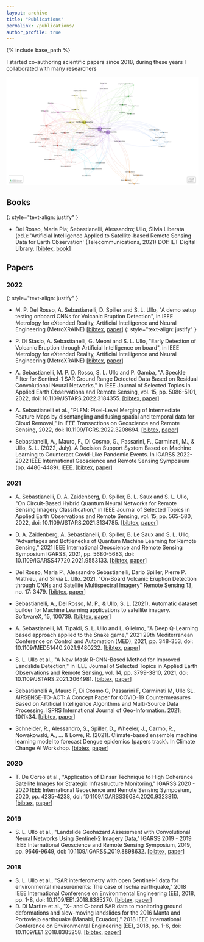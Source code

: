 ```yaml
---
layout: archive
title: "Publications"
permalink: /publications/
author_profile: true
---
```


{% include base_path %}


I started co-authoring scientific papers since 2018, during these years I collaborated with many researchers

![](/images/collaborations.png)


## Books
{: style="text-align: justify" }
- Del Rosso, Maria Pia; Sebastianelli, Alessandro; Ullo, Silvia Liberata (ed.): 'Artificial Intelligence Applied to Satellite-based Remote Sensing Data for Earth Observation' (Telecommunications, 2021) DOI: 
IET Digital Library. [[bibtex](bibtex/pbte098e.bib), [book](https://digital-library.theiet.org/content/books/te/pbte098e)]

## Papers
### 2022
{: style="text-align: justify" }
- M. P. Del Rosso, A. Sebastianelli, D. Spiller and S. L. Ullo, "A demo setup testing onboard CNNs for Volcanic Eruption  Detection", in IEEE Metrology for eXtended Reality, Artificial Intelligence and Neural Engineering (MetroXRAINE) [[bibtex](), [paper]()]
{: style="text-align: justify" }
- P. Di Stasio, A. Sebastianelli, G. Meoni and S. L. Ullo, "Early Detection of Volcanic Eruption through Artificial Intelligence on board", in IEEE Metrology for eXtended Reality, Artificial Intelligence and Neural Engineering (MetroXRAINE) [[bibtex](), [paper]()]

- A. Sebastianelli, M. P. D. Rosso, S. L. Ullo and P. Gamba, "A Speckle Filter for Sentinel-1 SAR Ground Range Detected Data Based on Residual Convolutional Neural Networks," in IEEE Journal of Selected Topics in Applied Earth Observations and Remote Sensing, vol. 15, pp. 5086-5101, 2022, doi: 10.1109/JSTARS.2022.3184355. [[bibtex](bibtex/9800702.bib), [paper](https://ieeexplore.ieee.org/abstract/document/9800702)]

- A. Sebastianelli et al., "PLFM: Pixel-Level Merging of Intermediate Feature Maps by disentangling and fusing spatial and temporal data for Cloud Removal," in IEEE Transactions on Geoscience and Remote Sensing, 2022, doi: 10.1109/TGRS.2022.3208694. [[bibtex](bibtex/9899477.bib), [paper](https://ieeexplore.ieee.org/document/9899477)]

- Sebastianelli, A., Mauro, F., Di Cosmo, G., Passarini, F., Carminati, M., & Ullo, S. L. (2022, July). A Decision Support System Based on Machine Learning to Counteract Covid-Like Pandemic Events. In IGARSS 2022-2022 IEEE International Geoscience and Remote Sensing Symposium (pp. 4486-4489). IEEE. [[bibtex](bibtex/9883847.bib), [paper](https://ieeexplore.ieee.org/abstract/document/9883847)]


### 2021

- A. Sebastianelli, D. A. Zaidenberg, D. Spiller, B. L. Saux and S. L. Ullo, "On Circuit-Based Hybrid Quantum Neural Networks for Remote Sensing Imagery Classification," in IEEE Journal of Selected Topics in Applied Earth Observations and Remote Sensing, vol. 15, pp. 565-580, 2022, doi: 10.1109/JSTARS.2021.3134785. [[bibtex](bibtex/9647979.bib), [paper](https://ieeexplore.ieee.org/abstract/document/9647979)]

- D. A. Zaidenberg, A. Sebastianelli, D. Spiller, B. Le Saux and S. L. Ullo, "Advantages and Bottlenecks of Quantum Machine Learning for Remote Sensing," 2021 IEEE International Geoscience and Remote Sensing Symposium IGARSS, 2021, pp. 5680-5683, doi: 10.1109/IGARSS47720.2021.9553133. [[bibtex](bibtex/9553133.bib), [paper](https://ieeexplore.ieee.org/abstract/document/9553133)]

- Del Rosso, Maria P., Alessandro Sebastianelli, Dario Spiller, Pierre P. Mathieu, and Silvia L. Ullo. 2021. "On-Board Volcanic Eruption Detection through CNNs and Satellite Multispectral Imagery" Remote Sensing 13, no. 17: 3479. [[bibtex](bibtex/rs13173479.bib), [paper](https://www.mdpi.com/2072-4292/13/17/3479#cite)]

- Sebastianelli, A., Del Rosso, M. P., & Ullo, S. L. (2021). Automatic dataset builder for Machine Learning applications to satellite imagery. SoftwareX, 15, 100739. [[bibtex](bibtex/S2352711021000728.bib), [paper](https://www.sciencedirect.com/science/article/pii/S2352711021000728)]

- A. Sebastianelli, M. Tipaldi, S. L. Ullo and L. Glielmo, "A Deep Q-Learning based approach applied to the Snake game," 2021 29th Mediterranean Conference on Control and Automation (MED), 2021, pp. 348-353, doi: 10.1109/MED51440.2021.9480232. [[bibtex](bibtex/9480232.bib), [paper](https://ieeexplore.ieee.org/abstract/document/9480232)]

- S. L. Ullo et al., "A New Mask R-CNN-Based Method for Improved Landslide Detection," in IEEE Journal of Selected Topics in Applied Earth Observations and Remote Sensing, vol. 14, pp. 3799-3810, 2021, doi: 10.1109/JSTARS.2021.3064981. [[bibtex](bibtex/9373966.bib), [paper](https://ieeexplore.ieee.org/abstract/document/9373966)]

- Sebastianelli A, Mauro F, Di Cosmo G, Passarini F, Carminati M, Ullo SL. AIRSENSE-TO-ACT: A Concept Paper for COVID-19 Countermeasures Based on Artificial Intelligence Algorithms and Multi-Source Data Processing. ISPRS International Journal of Geo-Information. 2021; 10(1):34. [[bibtex](bibtex/ijgi10010034.bib), [paper](https://www.mdpi.com/2220-9964/10/1/34#cite)]

- Schneider, R., Alessandro, S., Spiller, D., Wheeler, J., Carmo, R., Nowakowski, A., ... & Lowe, R. (2021). Climate-based ensemble machine learning model to forecast Dengue epidemics (papers track). In Climate Change AI Workshop. [[bibtex](bibtex/schneiderclimate.bib), [paper](https://scholar.google.com/scholar?oi=bibs&cluster=7400128840829821794&btnI=1&hl=it)]

### 2020

- T. De Corso et al., "Application of Dinsar Technique to High Coherence Satellite Images for Strategic Infrastructure Monitoring," IGARSS 2020 - 2020 IEEE International Geoscience and Remote Sensing Symposium, 2020, pp. 4235-4238, doi: 10.1109/IGARSS39084.2020.9323810. [[bibtex](bibtex/9323810.bib), [paper](https://ieeexplore.ieee.org/abstract/document/9323810)]

### 2019

- S. L. Ullo et al., "Landslide Geohazard Assessment with Convolutional Neural Networks Using Sentinel-2 Imagery Data," IGARSS 2019 - 2019 IEEE International Geoscience and Remote Sensing Symposium, 2019, pp. 9646-9649, doi: 10.1109/IGARSS.2019.8898632. [[bibtex](bibtex/8898632.bib), [paper](https://ieeexplore.ieee.org/abstract/document/8898632)]

### 2018

- S. L. Ullo et al., "SAR interferometry with open Sentinel-1 data for environmental measurements: The case of Ischia earthquake," 2018 IEEE International Conference on Environmental Engineering (EE), 2018, pp. 1-8, doi: 10.1109/EE1.2018.8385270. [[bibtex](bibtex/8385270.bib), [paper](https://ieeexplore.ieee.org/abstract/document/8385270)]
- D. Di Martire et al., "X- and C-band SAR data to monitoring ground deformations and slow-moving landslides for the 2016 Manta and Portoviejo earthquake (Manabi, Ecuador)," 2018 IEEE International Conference on Environmental Engineering (EE), 2018, pp. 1-6, doi: 10.1109/EE1.2018.8385258. [[bibtex](bibtex/8385258.bib), [paper](https://ieeexplore.ieee.org/abstract/document/8385270)]


